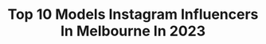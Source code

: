 ---
title: Top 10 Models Instagram Influencers In Melbourne In 2023
description: >-
  Find top models Instagram influencers in Melbourne in 2023. Most popular hashtags: #melbourne #model #instagood #love.
platform: Instagram
hits: 64
text_top: Discover the most popular Instagram profiles on inBeat.
text_bottom: Our search engine holds 64 Instagram influencers like this in Melbourne, Australia for you to collaborate.
profiles:
  - username: "joshkua"
    fullname: >-
      Josh Kua
    bio: >-
      Genre-defying Aussie violinist, composer & model Melbourne / Kuala Lumpur 🇸🇬 @avemanagement
    location: "Australia"
    followers: 63492
    engagement: 254
    commentsToLikes: 0.046901
    id: ckap97zc3rjcy0i785nnctbaq
    verified: true
    hashtags: "#chambord, #ad, #sponsored, #improv"
  - username: "babushka.ferenczi"
    fullname: >-
      Babushka Ferenczi
    bio: >-
      🇫🇷🇭🇺 - 🇦🇺 Model Performer Actor Owner @jalwadanceco Catwalk Trainer @ AAM Pres. of Skyhigh Paragliding BA @fixmykite 🏍- Paraglide - kitesurf
    location: "Australia"
    followers: 5467
    engagement: 444
    commentsToLikes: 0.046207
    id: ck6u6k70qg2f30j71ls6t45wx
    verified: false
    hashtags: "#frenchmodel, #funtimes, #model, #melbournephotography"
  - username: "curvyamelia"
    fullname: >-
      Amelia Stubbs
    bio: >-
      Curve Model 📍Melbourne, Australia ❄️🥚 Follow my egg freezing journey 📧contact@ameliastubbs.com.au
    location: "Australia"
    followers: 168697
    engagement: 72
    commentsToLikes: 0.062138
    id: ck5hpk1sdrhja0i11ruwku1h1
    verified: false
    hashtags: "#melbourne, #takingshape, #ad, #beyou"
  - username: "jaxandlulufrenchies"
    fullname: >-
      JAX & LULU |Dog Influencers
    bio: >-
      Dogs of @melbourne.foodies @melbournegrazing.co Models / Influencers & Food Bloggers Our Cake Day 🎂 Jax 11th Sept 16 💙 Lulu 11th Sept 19 💖
    location: "Australia"
    followers: 7542
    engagement: 426
    commentsToLikes: 0.335723
    id: ck5ho5m01oz8o0i11akvac5eo
    verified: false
    hashtags: "#mondaymood, #throwback, #lockdown3, #highteaparty"
  - username: "kristyleedenovan"
    fullname: >-
      KRISTY LEE  DENOVAN
    bio: >-
      Ballerina | Silhouette Models 🌏Melbourne, Australia 📧kristyleedenovan@gmail.com 💌info@silhouettemanagement.com.au
    location: "Australia"
    followers: 5978
    engagement: 1123
    commentsToLikes: 0.076628
    id: ck6ua2t5a15km0j71pd1u5tzx
    verified: false
    hashtags: "#repost, #classicalballet, #ballet, #ballerina"
  - username: "alecgolinger"
    fullname: >-
      Alec Golinger
    bio: >-
      Made in Australia 🇦🇺 @eaton_management @cesdtalent @chadwickmodels
    location: "Australia"
    followers: 164022
    engagement: 260
    commentsToLikes: 0.121087
    id: ck1343mkpuja30i19med59o5a
    verified: false
    hashtags: "#comedy, #70sfashion, #instagood, #cover"
  - username: "rprtalent"
    fullname: >-
      RPR Talent Management
    bio: >-
      |▪️Film, TV & Commercial Talent Agency - AUS 🇦🇺🎬 |▪️Proud sponsors @vidcon @castingguildaust |▪️Owned and operated by @roslynrpr |▪️Apply ⬇️
    location: "Australia"
    followers: 24271
    engagement: 42
    commentsToLikes: 0.028233
    id: ck13cxxke2pjp0i19t3i1xda2
    verified: false
    hashtags: "#extras, #vidcon, #actor, #openday"
  - username: "gustavoviglio"
    fullname: >-
      Gustavo Viglio
    bio: >-
      Made in 🇮🇹 Pro Dancer on @dancingau 📧gustavoviglio@gmail.com
    location: "Australia"
    followers: 31257
    engagement: 166
    commentsToLikes: 0.042502
    id: ck5hmh7flly1p0i11p1bvdhqe
    verified: false
    hashtags: "#likeforlikes, #fashionblogger, #fashion, #melbourne"
  - username: "frankieandvelvetlove"
    fullname: >-
      Frankie ♡ Velvet Love
    bio: >-
      💙 Frankie: 28th November 2016 💖 Velvet Love: 5th February 2020 📍 Melbourne, Australia 🇦🇺 😍 Models, Influencer’s & Food Bloggers
    location: "Australia"
    followers: 41221
    engagement: 245
    commentsToLikes: 0.128208
    id: ck139jdt3llj50i19gm5w3muq
    verified: false
    hashtags: "#babygirl, #puppy, #instafrenchie, #frenchie"
  - username: "natkalinowski"
    fullname: >-
      Natalia Kalinowski
    bio: >-
      Model•Lifestyle & Fashion Blogger 📍Melbourne ✈️ Luxury Traveler @themoderndaylifestyle 📩 natalia@nataliakalinowski.com 📸 @silhouettemanagement
    location: "Australia"
    followers: 116385
    engagement: 277
    commentsToLikes: 0.008310
    id: ck6trxfdr1mj30j71xddclqcz
    verified: false
    hashtags: "#shein, #ad, #lanistar, #sheinx"
---